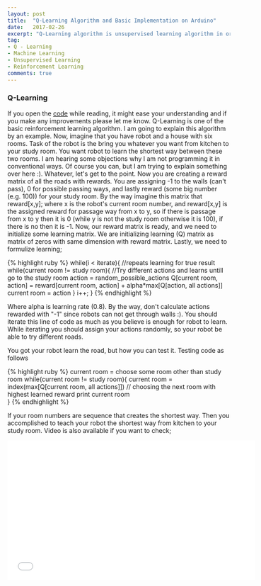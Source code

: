 ```yaml
---
layout: post
title:  "Q-Learning Algorithm and Basic Implementation on Arduino"
date:   2017-02-26
excerpt: "Q-Learning algorithm is unsupervised learning algorithm in order to make a system learning by itself."
tag:
- Q - Learning
- Machine Learning
- Unsupervised Learning
- Reinforcement Learning
comments: true
---
```

### Q-Learning
If you open the <a href="https://github.com/alidemir1/MachineLearningOnArduinoUno/blob/master/Machine_Q_Learning/Machine_Q_Learning.ino" rel="nofollow">code</a> 
while reading, it might ease your understanding and if you make any improvements please let me know.
Q-Learning is one of the basic reinforcement learning algorithm. I am going to explain this algorithm by an example. Now, imagine that you
have robot and a house with six rooms. Task of the robot is the bring you whatever you want from kitchen to your study room. You want robot
to learn the shortest way between these two rooms. I am hearing some objections why I am not programming it in conventional ways. Of course
you can, but I am trying to explain something over here :). Whatever, let's get to the point. Now you are creating a reward matrix of all the roads with rewards. You are assigning -1 to the walls (can't pass), 0 for possible passing ways, and lastly reward (some big number (e.g. 100)) for your study room.
By the way imagine this matrix that reward[x,y]; where x is the robot's current room number, and reward[x,y] is the assigned reward for passage way from x to y, 
so if there is passage from x to y then it is 0 (while y is not the study room otherwise it is 100), if there is no then it is -1. Now,
our reward matrix is ready, and we need to initialize some learning matrix. We are initializing learning (Q) matrix as matrix of zeros with same 
dimension with reward matrix. Lastly, we need to formulize learning; 

{% highlight ruby %}
while(i < iterate){ //repeats learning for true result 
  while(current room != study room){ //Try different actions and learns untill go to the study room
        action = random_possible_actions
        Q[current room, action] = reward[current room, action] + alpha*max[Q[action, all actions]]
        current room = action
}
i++;
}
{% endhighlight %}

Where alpha is learning rate (0.8). By the way, don't calculate actions rewarded with "-1" since robots can not get through walls :). You should iterate this line of code 
as much as you believe is enough for robot to learn. While iterating you should assign your  actions randomly, so your robot be able to try different roads.

You got your robot learn the road, but how you can test it. Testing code as follows

{% highlight ruby %}
current room = choose some room other than study room
while(current room != study room){
     current room = index(max[Q[current room, all actions]]) // choosing the next room with highest learned reward
     print current room   
 }
{% endhighlight %}

If your room numbers are sequence that creates the shortest way. Then you accomplished to teach your robot the shortest way from kitchen
to your study room. 
Video is also available if you want to check; 

<iframe width="560" height="315" src="//www.youtube.com/embed/uvj-GhsljyA" frameborder="0"> </iframe>
